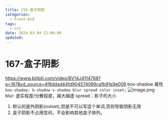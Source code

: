 ```yaml
---
title: CSS-盒子阴影
categories:
  - Front-End
tags:
  - css
date: 2024-03-04 22:00:00
updated:
---
```

# 167-盒子阴影
https://www.bilibili.com/video/BV14J4114768?p=167&vd_source=4f8ddad44fd904574089cafb91e9e009
box-shadow 属性
`box-shadow: h-shadow v-shadow blur spread color inset;`
![image.png](https://illyber-images.oss-cn-chengdu.aliyuncs.com/202403042238714.png)
blur: 虚实程度/分散程度，越大越虚
spread：影子的大小
1. 默认的是外阴影(outset),但是不可以写这个单词,否则导致阴影无效
2. 盒子阴影不占用空间，不会影响其他盒子排列。